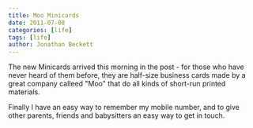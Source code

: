 ```yaml
---
title: Moo Minicards
date: 2011-07-08
categories: [life]
tags: [life]
author: Jonathan Beckett
---
```


The new Minicards arrived this morning in the post - for those who have never heard of them before, they are half-size business cards made by a great company calleed "Moo" that do all kinds of short-run printed materials.

Finally I have an easy way to remember my mobile number, and to give other parents, friends and babysitters an easy way to get in touch.